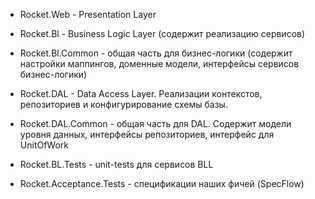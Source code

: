 * Rocket.Web - Presentation Layer
* Rocket.Bl - Business Logic Layer (содержит реализацию сервисов)
* Rocket.Bl.Common - общая часть для бизнес-логики (содержит настройки маппингов, доменные модели, интерфейсы сервисов бизнес-логики)
* Rocket.DAL - Data Access Layer. Реализации контекстов, репозиториев и конфигурирование схемы базы.
* Rocket.DAL.Common - общая часть для DAL. Содержит модели уровня данных, интерфейсы репозиториев, интерфейс для UnitOfWork

* Rocket.BL.Tests - unit-tests для сервисов BLL
* Rocket.Acceptance.Tests - спецификации наших фичей (SpecFlow)